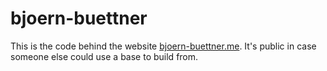# bjoern-buettner

This is the code behind the website [bjoern-buettner.me](https://bjoern-buettner.me). It's public in case someone else could use a base to build from.

